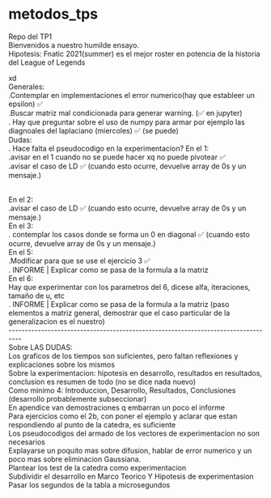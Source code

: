 # metodos_tps
Repo del TP1
<br>
Bienvenidos a nuestro humilde ensayo.
<br>
Hipotesis: Fnatic 2021(summer) es el mejor roster en potencia  de la historia del League of Legends


xd
<br> 
Generales:
<br>
.Contemplar en implementaciones el error numerico(hay que estableer un epsilon) ✅
<br>
.Buscar matriz mal condicionada para generar warning. (✅ en jupyter)
<br>
. Hay que preguntar sobre el uso de numpy para armar por ejemplo las diagnoales del laplaciano (miercoles) ✅ (se puede)
<br>
Dudas:
<br>
. Hace falta el pseudocodigo en la experimentacion?
En el 1:
<br>
.avisar en el 1 cuando no se puede hacer xq no puede pivotear ✅
<br>
.avisar el caso de LD ✅ (cuando esto ocurre, devuelve array de 0s y un mensaje.)

<br>
En el 2:
<br>
.avisar el caso de LD ✅ (cuando esto ocurre, devuelve array de 0s y un mensaje.)



<br>
En el 3:
<br>
. contemplar los casos donde se forma un 0 en diagonal ✅ (cuando esto ocurre, devuelve array de 0s y un mensaje.)

<br>
En el 5:
<br>
.Modificar para que se use el ejercicio 3 ✅
<br>
. INFORME | Explicar como se pasa de la formula a la matriz

<br>
En el 6:
<br>
Hay que experimentar con los parametros del 6, dicese alfa, iteraciones, tamaño de u, etc
<br>
. INFORME | Explicar como se pasa de la formula a la matriz (paso elementos a matriz general, demostrar que el caso particular de la generalizacion es el nuestro)
<br>
----------------------------------------------------------------------------------
<br>
  Sobre LAS DUDAS:
<br>
Los graficos de los tiempos son suficientes, pero faltan reflexiones y explicaciones sobre los mismos
<br>
Sobre la experimentacion: hipotesis en desarrollo, resultados en resultados, conclusion es resumen de todo (no se dice nada nuevo)
<br>
Como minimo 4: Introduccion, Desarrollo, Resultados, Conclusiones (desarrollo probablemente subseccionar)
<br>
En apendice van demostraciones q embarran un poco el informe
<br> 
Para ejercicios como el 2b, con poner el ejemplo y aclarar que estan respondiendo al punto de la catedra, es suficiente
<br>
Los pseudocodigos del armado de los vectores de experimentacion no son necesarios
<br>
Explayarse un poquito mas sobre difusion, hablar de error numerico y un poco mas sobre eliminacion Gaussiana.
<br>
Plantear los test de la catedra como experimentacion
<br>
Subdividir el desarrollo en Marco Teorico Y Hipotesis de experimentasion
<br>
Pasar los segundos de la tabla a microsegundos
